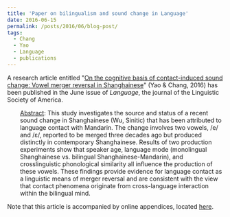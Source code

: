 ```yaml
---
title: 'Paper on bilingualism and sound change in Language'
date: 2016-06-15
permalink: /posts/2016/06/blog-post/
tags:
  - Chang
  - Yao
  - Language
  - publications
---
```


A research article entitled "<a href="https://doi.org/10.1353/lan.2016.0031" target="_blank"><span class="s1">On the cognitive basis of contact-induced sound change: Vowel merger reversal in Shanghainese</span></a>" (Yao &amp; Chang, 2016) has been published in the June issue of <i>Language</i>, the journal of the Linguistic Society of America.
<p style="padding-left: 30px;"><span style="text-decoration: underline;">Abstract</span>: This study investigates the source and status of a recent sound change in Shanghainese (Wu, Sinitic) that has been attributed to language contact with Mandarin. The change involves two vowels, /e/ and /ɛ/, reported to be merged three decades ago but produced distinctly in contemporary Shanghainese. Results of two production experiments show that speaker age, language mode (monolingual Shanghainese vs. bilingual Shanghainese-Mandarin), and crosslinguistic phonological similarity all influence the production of these vowels. These findings provide evidence for language contact as a linguistic means of merger reversal and are consistent with the view that contact phenomena originate from cross-language interaction within the bilingual mind.</p>
Note that this article is accompanied by online appendices, located <a href="http://muse.jhu.edu/article/619543/pdf" target="_blank"><span class="s1">here</span></a>.
